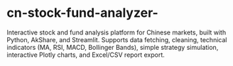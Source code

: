 # cn-stock-fund-analyzer-
Interactive stock and fund analysis platform for Chinese markets, built with Python, AkShare, and Streamlit. Supports data fetching, cleaning, technical indicators (MA, RSI, MACD, Bollinger Bands), simple strategy simulation, interactive Plotly charts, and Excel/CSV report export.
